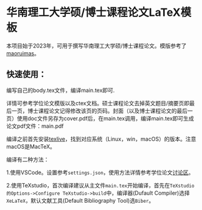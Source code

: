 # 华南理工大学硕/博士课程论文LaTeX模板

本项目始于2023年，可用于撰写华南理工大学硕/博士课程论文。模版参考了[maoruimas](https://www.cnblogs.com/maoruimas/p/12774996.html)。

## 快速使用：

编写自己的body.tex文件，编译main.tex即可.

详情可参考学位论文模版以及ctex文档。硕士课程论文去掉英文题目/摘要页即最后一页，博士课程论文记得修改该页的页码。封面（以及博士课程论文的最后一页）使用doc文件另存为cover.pdf后，在main.tex调用，编译main.tex即可生成论文pdf文件：main.pdf

编译之前首先安装[texlive](https://www.tug.org/texlive/)，找到对应系统（Linux，win，macOS）的版本。注意macOS是MacTeX。

编译有二种方法：

1.使用VSCode。设置参考`settings.json`，使用方法详情参考学位论文[讨论区](https://github.com/mengchaoheng/SCUT_thesis/discussions)。

2.使用TeXstudio，首次编译建议从主文件`main.tex`开始编译，首先在`TeXstudio的Options->Configure TeXstudio->build`中，编译器(Dufault Compiler)选择`XeLaTeX`，默认文献工具(Default Bibliography Tool)选`Biber`。

